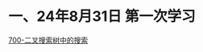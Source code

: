 # 一、24年8月31日 第一次学习
[700-二叉搜索树中的搜索](https://leetcode.cn/problems/search-in-a-binary-search-tree/description/)

